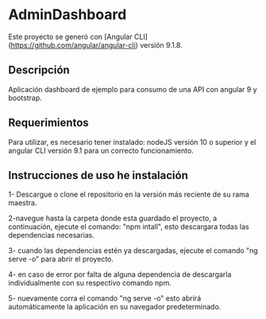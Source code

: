 # AdminDashboard

Este proyecto se generó con [Angular CLI] (https://github.com/angular/angular-cli) versión 9.1.8.

## Descripción
Aplicación dashboard de ejemplo para consumo de una API con angular 9 y bootstrap.

## Requerimientos

Para utilizar, es necesario tener instalado: nodeJS versión 10 o superior y el angular CLI versión 9.1 para un correcto funcionamiento.

## Instrucciones de uso he instalación

1- Descargue o clone el repositorio en la versión más reciente de su rama maestra.

2-navegue hasta la carpeta donde esta guardado el proyecto, a continuación, ejecute el comando: "npm intall", esto descargara todas las dependencias necesarias.

3- cuando las dependencias estén ya descargadas, ejecute el comando "ng serve -o" para abrir el proyecto.

4- en caso de error por falta de alguna dependencia de descargarla individualmente con su respectivo comando npm.

5- nuevamente corra el comando "ng serve -o" esto abrirá automáticamente la aplicación en su navegador predeterminado.


